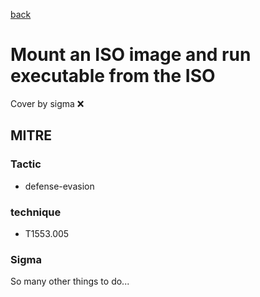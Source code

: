 [back](../index.md)
# Mount an ISO image and run executable from the ISO
Cover by sigma :x: 

## MITRE
### Tactic
  - defense-evasion

### technique
  - T1553.005

### Sigma

 So many other things to do...